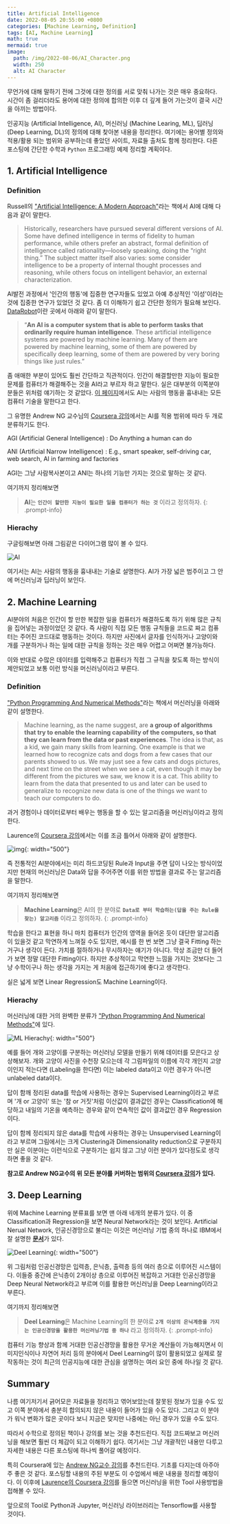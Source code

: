 ```yaml
---
title: Artificial Intelligence
date: 2022-08-05 20:55:00 +0800
categories: [Machine Learning, Definition]
tags: [AI, Machine Learning]
math: true
mermaid: true
image:
  path: /img/2022-08-06/AI_Character.png
  width: 250
  alt: AI Character
---
```


무언가에 대해 말하기 전에 그것에 대한 정의를 서로 맞춰 나가는 것은 매우 중요하다. 시간이 좀 걸리더라도 용어에 대한 정의에 합의한 이후 더 깊게 들어 가는것이 결국 시간을 아끼는 방법이다.

인공지능 (Artificial Intelligence, AI), 머신러닝 (Machine Learing, ML), 딥러닝 (Deep Learning, DL)의 정의에 대해 찾아본 내용을 정리한다. 여기에는 용어별 정의와 적용/활용 되는 범위와 공부하는데 좋았던 사이트, 자료들 출처도 함께 정리한다. 다른 포스팅에 간단한 수학과 `Python` 프로그래밍 예제 정리할 계획이다.


## 1. Artificial Intelligence

### Definition

Russell의 ["Artificial Intelligence: A Modern Approach"](http://aima.cs.berkeley.edu/)라는 책에서 AI에 대해 다음과 같이 말한다.

> Historically, researchers have pursued several different versions of AI. Some have defined intelligence in terms of fidelity to human performance, while others prefer an abstract, formal definition of
intelligence called rationality—loosely speaking, doing the “right thing.” The subject matter itself also varies: some consider intelligence to be a property of internal thought processes and
reasoning, while others focus on intelligent behavior, an external characterization. 

AI발전 과정에서 '인간의 행동'에 집중한 연구자들도 있었고 아예 추상적인 '이성'이라는 것에 집중한 연구가 있었던 것 같다. 좀 더 이해하기 쉽고 간단한 정의가 필요해 보인다. [DataRobot](https://www.datarobot.com/wiki/artificial-intelligence/)이란 곳에서 아래와 같이 말한다.

> “**An AI is a computer system that is able to perform tasks that ordinarily require human intelligence**. These artificial intelligence systems are powered by machine learning. Many of them are powered by machine learning, some of them are powered by specifically deep learning, some of them are powered by very boring things like just rules.”

좀 애매한 부분이 있어도 훨씬 간단하고 직관적이다. 인간이 해결할만한 지능이 필요한 문제를 컴퓨터가 해결해주는 것을 AI라고 부르자 하고 말한다. 실은 대부분의 이쪽분야 분들은 위처럼 얘기하는 것 같았다. [이 페이지](https://www.kdnuggets.com/2017/07/rapidminer-ai-machine-learning-deep-learning.html)에서도 AI는 사람의 행동을 흉내내는 모든 컴퓨터 기술을 말한다고 한다. 

그 유명한 Andrew NG 교수님의 [Coursera 강의](https://www.coursera.org/learn/ai-for-everyone?)에서는 AI를 적용 범위에 따라 두 개로 분류하기도 한다. 

AGI (Artificial General Intelligence)
: Do Anything a human can do

ANI (Artificial Narrow Intelligence)
: E.g., smart speaker, self-driving car, web search, AI in farming and factories

AGI는 그냥 사람복사본이고 ANI는 하나의 기능만 가지는 것으로 말하는 것 같다. 

여기까지 정리해보면 

> **AI**는 **`인간이 할만한 지능이 필요한 일을 컴퓨터가 하는 것`** 이라고 정의하자. 
{: .prompt-info}


### Hierachy

구글링해보면 아래 그림같은 다이어그램 많이 볼 수 있다. 

![AI](https://raw.github.com/ch-hey/imgcdn/master/img/2022-08-06/AI_ML_DL_Diagram.jpg)

여기서는 AI는 사람의 행동을 흉내내는 기술로 설명한다. AI가 가장 넓은 범주이고 그 안에 머신러닝과 딥러닝이 보인다.

## 2. Machine Learning

AI분야의 처음은 인간이 할 만한 복잡한 일을 컴퓨터가 해결하도록 하기 위해 많은 규칙을 집어넣는 과정이었던 것 같다. 즉 사람이 직접 모든 행동 규칙들을 코드로 짜고 컴퓨터는 주어진 코드대로 행동하는 것이다. 하지만 사진에서 글자를 인식하거나 고양이와 개를 구분하거나 하는 일에 대한 규칙을 정하는 것은 매우 어렵고 어쩌면 불가능하다. 

이와 반대로 수많은 데이터를 입력해주고 컴퓨터가 직접 그 규칙을 찾도록 하는 방식이 제안되었고 보통 이런 방식을 머신러닝이라고 부른다.

### Definition

["Python Programming And Numerical Methods"](https://pythonnumericalmethods.berkeley.edu/notebooks/chapter25.01-Concept-of-Machine-Learning.html)라는 책에서 머신러닝을 아래와 같이 설명한다.

> Machine learning, as the name suggest, are **a group of algorithms that try to enable the learning capability of the computers, so that they can learn from the data or past experiences**. The idea is that, as a kid, we gain many skills from learning. One example is that we learned how to recognize cats and dogs from a few cases that our parents showed to us. We may just see a few cats and dogs pictures, and next time on the street when we see a cat, even though it may be different from the pictures we saw, we know it is a cat. This ability to learn from the data that presented to us and later can be used to generalize to recognize new data is one of the things we want to teach our computers to do.

과거 경험이나 데이터로부터 배우는 행동을 할 수 있는 알고리즘을 머신러닝이라고 정의한다.

Laurence의 [Coursera 강의](https://www.coursera.org/professional-certificates/tensorflow-in-practice)에서는 이를 조금 틀어서 아래와 같이 설명한다.

![img](https://raw.github.com/ch-hey/imgcdn/master/img/2022-08-06/ML.PNG){: width="500"}

즉 전통적인 AI분야에서는 미리 하드코딩된 Rule과 Input을 주면 답이 나오는 방식이었지만 현재의 머신러닝은 Data와 답을 주어주면 이를 위한 방법을 결과로 주는 알고리즘을 말한다.

여기까지 정리해보면 

> **Machine Learning**은 AI의 한 분야로 **`Data로 부터 학습하는(답을 주는 Rule을 찾는) 알고리즘`** 이라고 정의하자. 
{: .prompt-info}

학습을 한다고 표현을 하니 마치 컴퓨터가 인간의 영역을 들어온 듯이  대단한 알고리즘이 있을것 같고 막연하게 느껴질 수도 있지만, 예시를 한 번 보면 그냥 결국 Fitting 하는거구나 생각이 든다. 가치를 절하하거나 무시하자는 얘기가 아니다. 막상 조금만 더 들어가 보면 정말 대단한 Fitting이다. 하지만 추상적이고 막연한 느낌을 가지는 것보다는 그냥 수학이구나 하는 생각을 가지는 게 처음에 접근하기에 좋다고 생각한다.

실은 넓게 보면 Linear Regression도 Machine Learning이다.

### Hierachy

머신러닝에 대한 거의 완벽한 분류가 ["Python Programming And Numerical Methods"](https://pythonnumericalmethods.berkeley.edu/notebooks/chapter25.01-Concept-of-Machine-Learning.html)에 있다.

![ML Hierachy](https://pythonnumericalmethods.berkeley.edu/_images/25.01.01-types-of-ML.jpg){: width="500"}

예를 들어 개와 고양이를 구분하는 머신러닝 모델을 만들기 위해 데이터를 모은다고 상상해보자. 개와 고양이 사진을 수천장 모으는데 각 그림파일의 이름에 각각 개인지 고양이인지 적는다면 (Labeling을 한다면) 이는 labeled data이고 이런 경우가 아니면 unlabeled data이다.

답이 함깨 정리된 data를 학습에 사용하는 경우는 Supervised Learning이라고 부르며 '개 or 고양이' 또는 '참 or 거짓'처럼 이산값이 결과값인 경우는 Classification에 해당하고 내일의 기온을 예측하는 경우와 같이 연속적인 값이 결과값인 경우 Regression이다.

답이 함께 정리되지 않은 data를 학습에 사용하는 경우는 Unsupervised Learning이라고 부르며 그림에서는 크게 Clustering과 Dimensionality reduction으로 구분하지만 실은 이분야는 이런식으로 구분하기는 쉽지 않고 그냥 이런 분야가 있다정도로 생각하면 좋을 것 같다.

**참고로 Andrew NG교수의 위 모든 분야를 커버하는 범위의 [Coursera 강의](https://www.coursera.org/learn/machine-learning)가 있다.**

## 3. Deep Learning

위에 Machine Learning 분류표를 보면 맨 아래 네개의 분류가 있다. 이 중 Classification과 Regression을 보면 Neural Network라는 것이 보인다. Artificial Nerual Network, 인공신경망으로 불리는 이것은 머신러닝 기법 중의 하나로 IBM에서 잘 설명한 [**문서**](https://www.ibm.com/kr-ko/cloud/learn/neural-networks)가 있다. 

![Deel Learning](https://1.cms.s81c.com/sites/default/files/2021-01-06/ICLH_Diagram_Batch_01_03-DeepNeuralNetwork-WHITEBG.png){: width="500"}

위 그림처럼 인공신경망은 입력층, 은닉층, 출력층 등의 여러 층으로 이루어진 시스템이다. 이들중 중간에 은닉층이 2개이상 층으로 이루어진 복잡하고 거대한 인공신경망을 Deep Neural Network라고 부르며 이를 활용한 머신러닝을 Deep Learning이라고 부른다. 

여기까지 정리해보면 

> **Deel Learning**은 Machine Learning의 한 분야로 **`2개 이상의 은닉계층을 가지는 인공신경망을 활용한 머신러닝기법 중 하나`** 라고 정의하자. 
{: .prompt-info}

컴퓨터 기능 향상과 함께 거대한 인공신경망을 활용한 무거운 계산들이 가능해지면서 이미지인식이나 자연어 처리 등의 분야에서 Deel Learning이 많이 활용되었고 실제로 잘 작동하는 것이 최근의 인공지능에 대한 관심을 설명하는 여러 요인 중에 하나일 것 같다.


## Summary

나름 여기저기서 긁어모은 자료들을 정리하고 엮어보았는데 잘못된 정보가 있을 수도 있고 이쪽 분야에서 충분히 합의되지 않은 내용이 들어가 있을 수도 있다. 그리고 이 분야가 워낙 변화가 많은 곳이다 보니 지금은 맞지만 나중에는 아닌 경우가 있을 수도 있다.

따라서 수학으로 정의된 책이나 강의를 보는 것을 추천드린다. 직접 코드짜보고 머신러닝을 해보면 훨씬 더 체감이 되고 이해하기 쉽다. 여기서는 그냥 개괄적인 내용만 다루고 자세한 내용은 다른 포스팅에 하나씩 풀어갈 예정이다.

특히 Coursera에 있는 [Andrew NG교수 강의](https://www.coursera.org/learn/machine-learning)를 추천드린다. 기초를 다지는데 아주아주 좋은 것 같다. 포스팅할 내용의 주된 부분도 이 수업에서 배운 내용을 정리할 예정이다. 이 이후에 [Laurence의 Coursera 강의](https://www.coursera.org/professional-certificates/tensorflow-in-practice)를 들으면 머신러닝을 위한 Tool 사용방법을 접해볼 수 있다. 

앞으로의 Tool로 Python과 Jupyter, 머신러닝 라이브러리는 Tensorflow를 사용할 것이다. 



